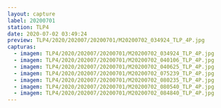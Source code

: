 ```yaml
---
layout: capture
label: 20200701
station: TLP4
date: 2020-07-02 03:49:24
preview: TLP4/2020/202007/20200701/M20200702_034924_TLP_4P.jpg
capturas:
  - imagem: TLP4/2020/202007/20200701/M20200702_034924_TLP_4P.jpg
  - imagem: TLP4/2020/202007/20200701/M20200702_040106_TLP_4P.jpg
  - imagem: TLP4/2020/202007/20200701/M20200702_040625_TLP_4P.jpg
  - imagem: TLP4/2020/202007/20200701/M20200702_075239_TLP_4P.jpg
  - imagem: TLP4/2020/202007/20200701/M20200702_080235_TLP_4P.jpg
  - imagem: TLP4/2020/202007/20200701/M20200702_080540_TLP_4P.jpg
  - imagem: TLP4/2020/202007/20200701/M20200702_084840_TLP_4P.jpg
---
```

